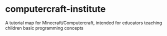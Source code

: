 computercraft-institute
=======================

A tutorial map for Minecraft/Computercraft, intended for educators teaching children basic programming concepts
